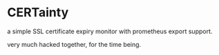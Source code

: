 CERTainty
=========

a simple SSL certificate expiry monitor with prometheus export support.

very much hacked together, for the time being.
